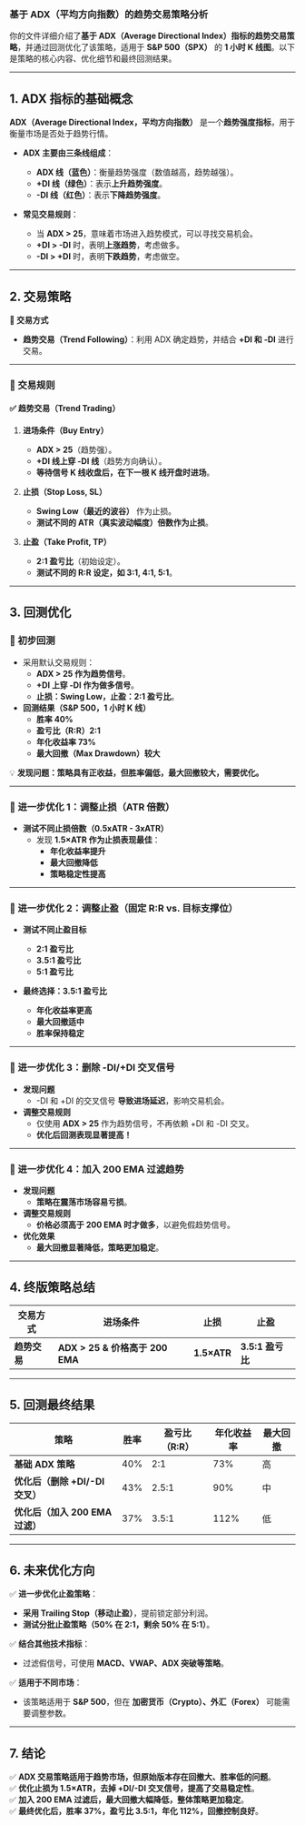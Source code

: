 ### **基于 ADX（平均方向指数）的趋势交易策略分析**

你的文件详细介绍了**基于 ADX（Average Directional Index）指标的趋势交易策略**，并通过回测优化了该策略，适用于 **S&P 500（SPX）** 的 **1 小时 K 线图**。以下是策略的核心内容、优化细节和最终回测结果。

---

## **1. ADX 指标的基础概念**
**ADX（Average Directional Index，平均方向指数）** 是一个**趋势强度指标**，用于衡量市场是否处于趋势行情。

- **ADX 主要由三条线组成**：
  - **ADX 线（蓝色）**：衡量趋势强度（数值越高，趋势越强）。
  - **+DI 线（绿色）**：表示**上升趋势强度**。
  - **-DI 线（红色）**：表示**下降趋势强度**。

- **常见交易规则**：
  - 当 **ADX > 25**，意味着市场进入趋势模式，可以寻找交易机会。
  - **+DI > -DI** 时，表明**上涨趋势**，考虑做多。
  - **-DI > +DI** 时，表明**下跌趋势**，考虑做空。

---

## **2. 交易策略**
**📌 交易方式**
- **趋势交易（Trend Following）**：利用 ADX 确定趋势，并结合 **+DI 和 -DI** 进行交易。

---

### **📌 交易规则**
#### **✅ 趋势交易（Trend Trading）**
1. **进场条件（Buy Entry）**
   - **ADX > 25**（趋势强）。
   - **+DI 线上穿 -DI 线**（趋势方向确认）。
   - **等待信号 K 线收盘后，在下一根 K 线开盘时进场**。

2. **止损（Stop Loss, SL）**
   - **Swing Low（最近的波谷）** 作为止损。
   - **测试不同的 ATR（真实波动幅度）倍数作为止损**。

3. **止盈（Take Profit, TP）**
   - **2:1 盈亏比**（初始设定）。
   - **测试不同的 R:R 设定，如 3:1, 4:1, 5:1**。

---

## **3. 回测优化**
### **🔹 初步回测**
- 采用默认交易规则：
  - **ADX > 25 作为趋势信号**。
  - **+DI 上穿 -DI 作为做多信号**。
  - **止损：Swing Low，止盈：2:1 盈亏比**。
- **回测结果（S&P 500，1 小时 K 线）**
  - **胜率 40%**
  - **盈亏比（R:R）2:1**
  - **年化收益率 73%**
  - **最大回撤（Max Drawdown）较大**

💡 **发现问题：策略具有正收益，但胜率偏低，最大回撤较大，需要优化。**

---

### **🔹 进一步优化 1：调整止损（ATR 倍数）**
- **测试不同止损倍数（0.5xATR - 3xATR）**
  - 发现 **1.5×ATR 作为止损表现最佳**：
    - **年化收益率提升**
    - **最大回撤降低**
    - **策略稳定性提高**

---

### **🔹 进一步优化 2：调整止盈（固定 R:R vs. 目标支撑位）**
- **测试不同止盈目标**
  - **2:1 盈亏比**
  - **3.5:1 盈亏比**
  - **5:1 盈亏比**

- **最终选择：3.5:1 盈亏比**
  - **年化收益率更高**
  - **最大回撤适中**
  - **胜率保持稳定**

---

### **🔹 进一步优化 3：删除 -DI/+DI 交叉信号**
- **发现问题**
  - -DI 和 +DI 的交叉信号 **导致进场延迟**，影响交易机会。
- **调整交易规则**
  - 仅使用 **ADX > 25** 作为趋势信号，不再依赖 +DI 和 -DI 交叉。
  - **优化后回测表现显著提高！**

---

### **🔹 进一步优化 4：加入 200 EMA 过滤趋势**
- **发现问题**
  - **策略在震荡市场容易亏损**。
- **调整交易规则**
  - **价格必须高于 200 EMA 时才做多**，以避免假趋势信号。
- **优化效果**
  - **最大回撤显著降低，策略更加稳定**。

---

## **4. 终版策略总结**
| **交易方式** | **进场条件** | **止损** | **止盈** |
|-------------|------------|---------|---------|
| **趋势交易** | **ADX > 25 & 价格高于 200 EMA** | **1.5×ATR** | **3.5:1 盈亏比** |

---

## **5. 回测最终结果**
| **策略** | **胜率** | **盈亏比（R:R）** | **年化收益率** | **最大回撤** |
|---------|---------|----------------|-------------|-------------|
| **基础 ADX 策略** | 40% | 2:1 | 73% | 高 |
| **优化后（删除 +DI/-DI 交叉）** | 43% | 2.5:1 | 90% | 中 |
| **优化后（加入 200 EMA 过滤）** | 37% | 3.5:1 | 112% | 低 |

---

## **6. 未来优化方向**
✅ **进一步优化止盈策略**：
   - **采用 Trailing Stop（移动止盈）**，提前锁定部分利润。
   - **测试分批止盈策略（50% 在 2:1，剩余 50% 在 5:1）**。

✅ **结合其他技术指标**：
   - 过滤假信号，可使用 **MACD、VWAP、ADX 突破等策略**。

✅ **适用于不同市场**：
   - 该策略适用于 **S&P 500**，但在 **加密货币（Crypto）、外汇（Forex）** 可能需要调整参数。

---

## **7. 结论**
✅ **ADX 交易策略适用于趋势市场，但原始版本存在回撤大、胜率低的问题**。  
✅ **优化止损为 1.5×ATR，去掉 +DI/-DI 交叉信号，提高了交易稳定性**。  
✅ **加入 200 EMA 过滤后，最大回撤大幅降低，整体策略更加稳定**。  
✅ **最终优化后，胜率 37%，盈亏比 3.5:1，年化 112%，回撤控制良好**。  

